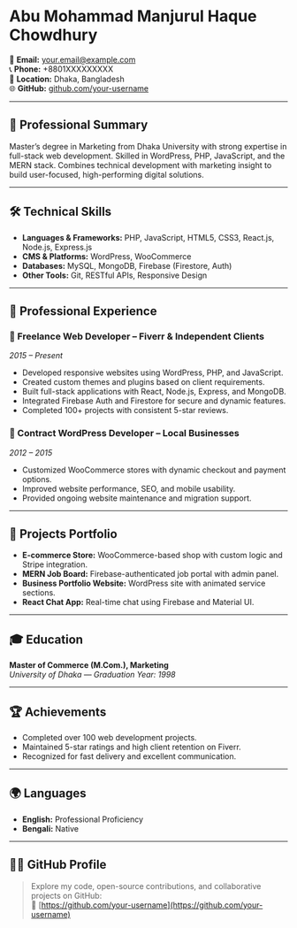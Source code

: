 # Abu Mohammad Manjurul Haque Chowdhury

📧 **Email:** your.email@example.com  
📞 **Phone:** +8801XXXXXXXXX  
📍 **Location:** Dhaka, Bangladesh  
🌐 **GitHub:** [github.com/your-username](https://github.com/your-username)

---

## 💼 Professional Summary

Master’s degree in Marketing from Dhaka University with strong expertise in full-stack web development. Skilled in WordPress, PHP, JavaScript, and the MERN stack. Combines technical development with marketing insight to build user-focused, high-performing digital solutions.

---

## 🛠️ Technical Skills

- **Languages & Frameworks:** PHP, JavaScript, HTML5, CSS3, React.js, Node.js, Express.js
- **CMS & Platforms:** WordPress, WooCommerce
- **Databases:** MySQL, MongoDB, Firebase (Firestore, Auth)
- **Other Tools:** Git, RESTful APIs, Responsive Design

---

## 💼 Professional Experience

### 🔹 Freelance Web Developer – Fiverr & Independent Clients

_2015 – Present_

- Developed responsive websites using WordPress, PHP, and JavaScript.
- Created custom themes and plugins based on client requirements.
- Built full-stack applications with React, Node.js, Express, and MongoDB.
- Integrated Firebase Auth and Firestore for secure and dynamic features.
- Completed 100+ projects with consistent 5-star reviews.

### 🔹 Contract WordPress Developer – Local Businesses

_2012 – 2015_

- Customized WooCommerce stores with dynamic checkout and payment options.
- Improved website performance, SEO, and mobile usability.
- Provided ongoing website maintenance and migration support.

---

## 📁 Projects Portfolio

- **E-commerce Store:** WooCommerce-based shop with custom logic and Stripe integration.
- **MERN Job Board:** Firebase-authenticated job portal with admin panel.
- **Business Portfolio Website:** WordPress site with animated service sections.
- **React Chat App:** Real-time chat using Firebase and Material UI.

---

## 🎓 Education

**Master of Commerce (M.Com.), Marketing**  
_University of Dhaka — Graduation Year: 1998_

---

## 🏆 Achievements

- Completed over 100 web development projects.
- Maintained 5-star ratings and high client retention on Fiverr.
- Recognized for fast delivery and excellent communication.

---

## 🌍 Languages

- **English:** Professional Proficiency
- **Bengali:** Native

---

## 🧑‍💻 GitHub Profile

> Explore my code, open-source contributions, and collaborative projects on GitHub:  
> 🔗 [https://github.com/your-username](https://github.com/your-username)
